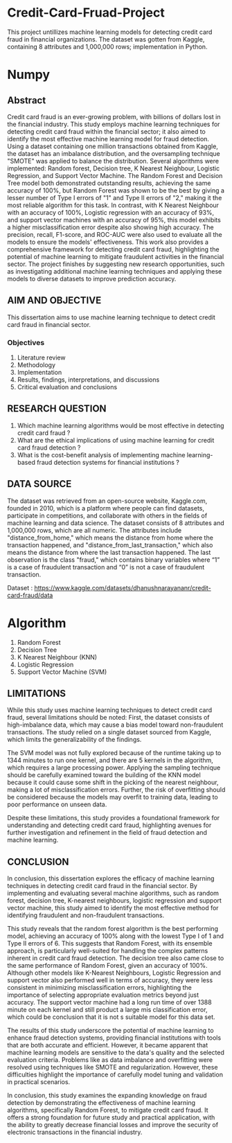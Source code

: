 # Credit-Card-Fruad-Project
This project untillizes machine learning models for detecting credit card fraud in financial organizations. The dataset was gotten from Kaggle, containing 8 attributes and 1,000,000 rows; implementation in Python.
# Numpy
## Abstract

Credit card fraud is an ever-growing problem, with billions of dollars lost in the financial industry. This study employs machine learning techniques for detecting credit card fraud within the financial sector; it also aimed to identify the most effective machine learning model for fraud detection. Using a dataset containing one million transactions obtained from Kaggle, the dataset has an imbalance distribution, and the oversampling technique "SMOTE" was applied to balance the distribution. Several algorithms were implemented: Random forest, Decision tree, K Nearest Neighbour, Logistic Regression, and Support Vector Machine. The Random Forest and Decision Tree model both demonstrated outstanding results, achieving the same accuracy of 100%, but Random Forest was shown to be the best by giving a lesser number of Type I errors of "1" and Type II errors of "2,"  making it the most reliable algorithm for this task. In contrast, with K Nearest    Neighbour with an accuracy of 100%, Logistic regression with an accuracy of 93%, and support vector machines with an accuracy of 95%, this model exhibits a higher misclassification error despite also showing high accuracy. The precision, recall, F1-score, and ROC-AUC were also used to evaluate all the models to ensure the models' effectiveness. This work also provides a comprehensive framework for detecting credit card fraud, highlighting the potential of machine learning to mitigate fraudulent activities in the financial sector. The project finishes by suggesting new research opportunities, such as investigating additional machine learning techniques and applying these models to diverse datasets to improve prediction accuracy.

## AIM AND OBJECTIVE
This dissertation aims to use machine learning technique to detect credit card fraud in financial sector.

### Objectives
1.	Literature review
2.	Methodology
3.	Implementation
4.	Results, findings, interpretations, and discussions
5.	Critical evaluation and conclusions

## RESEARCH QUESTION
1.	Which machine learning algorithms would be most effective in detecting credit card fraud ?
2.	What are the ethical implications of using machine learning for credit card fraud detection ?
3.	What is the cost-benefit analysis of implementing machine learning-based fraud detection systems for financial institutions ?


## DATA SOURCE

The dataset was retrieved from an open-source website, Kaggle.com, founded in 2010, which is a platform where people can find datasets, participate in competitions, and collaborate with others in the fields of machine learning and data science. The dataset consists of 8 attributes and 1,000,000 rows, which are all numeric. The attributes include "distance_from_home," which means the distance from home where the transaction happened, and "distance_from_last_transaction," which also means the distance from where the last transaction happened. The last observation is the class "fraud," which contains binary variables where “1” is a case of fraudulent transaction and “0” is not a case of fraudulent transaction.

Dataset : https://www.kaggle.com/datasets/dhanushnarayananr/credit-card-fraud/data

# Algorithm
1. Random Forest
2. Decision Tree
3. K Nearest Neighbour (KNN)
4. Logistic Regression
5. Support Vector Machine (SVM)

## LIMITATIONS

While this study uses machine learning techniques to detect credit card fraud, several limitations should be noted: First, the dataset consists of high-imbalance data, which may cause a bias model toward non-fraudulent transactions. The study relied on a single dataset sourced from Kaggle, which limits the generalizability of the findings.

The SVM model was not fully explored because of the runtime taking up to 1344 minutes to run one kernel, and there are 5 kernels in the algorithm, which requires a large processing power. Applying the sampling technique should be carefully examined toward the building of the KNN model because it could cause some shift in the picking of the nearest neighbour, making a lot of misclassification errors. Further, the risk of overfitting should be considered because the models may overfit to training data, leading to poor performance on unseen data.

Despite these limitations, this study provides a foundational framework for understanding and detecting credit card fraud, highlighting avenues for further investigation and refinement in the field of fraud detection and machine learning.

## CONCLUSION
In conclusion, this dissertation explores the efficacy of machine learning techniques in detecting credit card fraud in the financial sector. By implementing and evaluating several machine algorithms, such as random forest, decision tree, K-nearest neighbours, logistic regression and support vector machine, this study aimed to identify the most effective method for identifying fraudulent and non-fraudulent transactions.

This study reveals that the random forest algorithm is the best performing model, achieving an accuracy of 100% along with the lowest Type I of 1 and Type II errors of 6. This suggests that Random Forest, with its ensemble approach, is particularly well-suited for handling the complex patterns inherent in credit card fraud detection. The decision tree also came close to the same performance of Random Forest, given an accuracy of 100%. Although other models like K-Nearest Neighbours, Logistic Regression and support vector also performed well in terms of accuracy, they were less consistent in minimizing misclassification errors, highlighting the importance of selecting appropriate evaluation metrics beyond just accuracy. The support vector machine had a long run time of over 1388 minute on each kernel and still product a large mis classification error, which could be conclusion that it is not s suitable model for this data set.

The results of this study underscore the potential of machine learning to enhance fraud detection systems, providing financial institutions with tools that are both accurate and efficient. However, it became apparent that machine learning models are sensitive to the data's quality and the selected evaluation criteria. Problems like as data imbalance and overfitting were resolved using techniques like SMOTE and regularization. However, these difficulties highlight the importance of carefully model tuning and validation in practical scenarios.

In conclusion, this study examines the expanding knowledge on fraud detection by demonstrating the effectiveness of machine learning algorithms, specifically Random Forest, to mitigate credit card fraud. It offers a strong foundation for future study and practical application, with the ability to greatly decrease financial losses and improve the security of electronic transactions in the financial industry.




   
